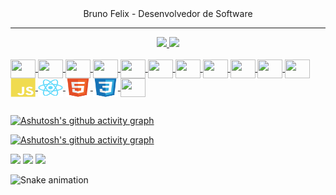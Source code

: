 

<div align="center"> Bruno Felix - Desenvolvedor de Software</div>
<hr>

<div align="center">
  <a href="https://github.combrunofelixf">
  <img height="160em" src="https://github-readme-stats.vercel.app/api?username=brunofelixf&show_icons=true&theme=dark&include_all_commits=true&count_private=true"/>
  <img height="160em" src="https://github-readme-stats.vercel.app/api/top-langs/?username=brunofelixf&layout=compact&langs_count=7&theme=dark"/>
</div>
<div style="display: inline_block"><br>
  
  
  <img align="center" height="30" width="40" src="https://cdn.jsdelivr.net/gh/devicons/devicon/icons/flutter/flutter-original.svg">
  <img align="center" height="30" width="40" src="https://cdn.jsdelivr.net/gh/devicons/devicon/icons/nodejs/nodejs-original.svg" />
  <img align="center" height="30" width="40" src="https://cdn.jsdelivr.net/gh/devicons/devicon/icons/typescript/typescript-original.svg" />
  <img align="center" height="30" width="40" src="https://cdn.jsdelivr.net/gh/devicons/devicon/icons/firebase/firebase-plain.svg">
  <img align="center" height="30" width="40" src="https://skills.thijs.gg/icons?i=aws">
  <img align="center" height="30" width="40" src="https://cdn.jsdelivr.net/gh/devicons/devicon/icons/nestjs/nestjs-plain.svg" />
  <img align="center" height="30" width="40" src="https://cdn.jsdelivr.net/gh/devicons/devicon/icons/jest/jest-plain.svg" /> 
  <img align="center" height="30" width="40" src="https://cdn.jsdelivr.net/gh/devicons/devicon/icons/docker/docker-plain.svg" />
  <img align="center" height="30" width="40" src="https://cdn.jsdelivr.net/gh/devicons/devicon/icons/java/java-original.svg" />
  <img align="center" height="30" width="40" src="https://cdn.jsdelivr.net/gh/devicons/devicon/icons/spring/spring-original.svg" />
  <img align="center" height="30" width="40" src="https://cdn.jsdelivr.net/gh/devicons/devicon/icons/amazonwebservices/amazonwebservices-original.svg" />
  <img align="center" height="30" width="40" src="https://raw.githubusercontent.com/devicons/devicon/master/icons/javascript/javascript-plain.svg">
  <img align="center" height="30" width="40" src="https://raw.githubusercontent.com/devicons/devicon/master/icons/react/react-original.svg">
  <img align="center" height="30" width="40" src="https://raw.githubusercontent.com/devicons/devicon/master/icons/html5/html5-original.svg">
  <img align="center" height="30" width="40" src="https://raw.githubusercontent.com/devicons/devicon/master/icons/css3/css3-original.svg">
  <img align="center" height="30" width="40" src="https://cdn.jsdelivr.net/gh/devicons/devicon/icons/googlecloud/googlecloud-original.svg">
  
  
  ##
  
[![Ashutosh's github activity graph](https://github-readme-activity-graph.vercel.app/graph?username=brunofelixf&bg_color=0d1117&color=914cd6&line=54a8c4&point=914cd6&area=true&hide_border=true)](https://github.com/ashutosh00710/github-readme-activity-graph)

[![Ashutosh's github activity graph](https://github-readme-activity-graph.vercel.app/graph?username=username=brunofelixf&bg_color=0d1117&color=914cd6&line=54a8c4&point=914cd6&area=true&hide_border=true)](https://github.com/ashutosh00710/github-readme-activity-graph)
 
<div> 
  <a href="https://instagram.com/brunowolf_photo" target="_blank"><img src="https://img.shields.io/badge/-Instagram-%23E4405F?style=for-the-badge&logo=instagram&logoColor=white" target="_blank"></a>
  <a href = "mailto:brunofelixf@gmail.com"><img src="https://img.shields.io/badge/-Gmail-%23333?style=for-the-badge&logo=gmail&logoColor=white" target="_blank"></a>
  <a href="https://www.linkedin.com/in/bruno-felix-ferreira/" target="_blank"><img src="https://img.shields.io/badge/-LinkedIn-%230077B5?style=for-the-badge&logo=linkedin&logoColor=white" target="_blank"></a> 
 
  ![Snake animation](https://github.com/brunofelixf/brunofelixf/blob/output/github-contribution-grid-snake.svg)
 
</div>
